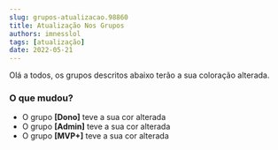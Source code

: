 ```yaml
---
slug: grupos-atualizacao.98860
title: Atualização Nos Grupos
authors: imnesslol
tags: [atualização]
date: 2022-05-21
---
```


Olá a todos, os grupos descritos abaixo terão a sua coloração alterada.

<!-- truncate -->

### O que mudou?
* O grupo **[Dono]** teve a sua cor alterada
* O grupo **[Admin]** teve a sua cor alterada
* O grupo **[MVP+]** teve a sua cor alterada
